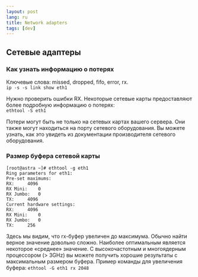```yaml
---
layout: post
lang: ru
title: Network adapters
tags: [dev]
---
```


## Сетевые адаптеры

<!-- more -->

### Как узнать информацию о потерях
Ключевые слова: missed, dropped, fifo, error, rx.  
`ip -s -s link show eth1`  

Нужно проверить ошибки RX. Некоторые сетевые карты предоставляют более подробную информацию о потерях:  
`ethtool -S eth1`

Потери могут быть не только на сетевых картах вашего сервера. Они также могут находиться на порту сетевого оборудования. Вы можете узнать, как это увидеть из документации производителя сетевого оборудования.  

### Размер буфера сетевой карты  
```
[root@astra ~]# ethtool -g eth1
Ring parameters for eth1:
Pre-set maximums:
RX:		4096
RX Mini:	0
RX Jumbo:	0
TX:		4096
Current hardware settings:
RX:		4096
RX Mini:	0
RX Jumbo:	0
TX:		256
```
Здесь мы видим, что rx-буфер увеличен до максимума. Обычно найти верное значение довольно сложно. Наиболее оптимальным является некоторое «среднее» значение. С высокочастотным и многоядерным процессором (> 3GHz) вы можете получить хорошие результаты с максимальным размером буфера. 
Пример команды для увеличения буфера: 
`ethtool -G eth1 rx 2048`  
